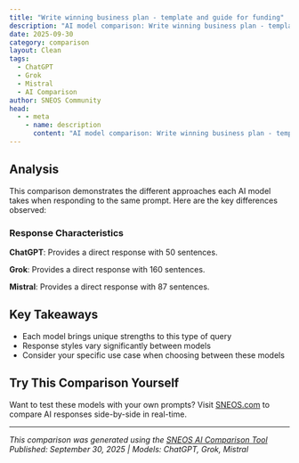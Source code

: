 ```yaml
---
title: "Write winning business plan - template and guide for funding"
description: "AI model comparison: Write winning business plan - template and guide for funding..."
date: 2025-09-30
category: comparison
layout: Clean
tags:
  - ChatGPT
  - Grok
  - Mistral
  - AI Comparison
author: SNEOS Community
head:
  - - meta
    - name: description
      content: "AI model comparison: Write winning business plan - template and guide for funding..."
---
```


<ChatComparison
  title="Write winning business plan - template and guide for funding"
  prompt="Write winning business plan - template and guide for funding"
  :responses='{"ChatGPT": "Certainly! Below is a detailed template and guide to writing a winning business plan designed to attract funding. Feel free to customize this to your specific business.\n\n---\n\n# Winning Business Plan Template \u0026 Guide for Funding\n\n---\n\n## Executive Summary\n\n**Purpose:** A compelling snapshot of your business and funding request.\n\n- **Business name \u0026 location**\n- **Mission statement**\n- **Business concept \u0026 value proposition**\n- **Brief description of products/services**\n- **Market opportunity**\n- **Summary of financial projections**\n- **Funding amount requested \u0026 intended use**\n- **Vision for growth/exit strategy**\n\n*Tip:* Write this section last, but place it first in the document.\n\n---\n\n## 1. Company Description\n\n**Purpose:** Present your business\u2019s identity and unique advantages.\n\n- Business name, location, and legal structure (LLC, Corporation, etc.)\n- Founding date and history\n- Vision and mission\n- Business goals \u0026 objectives\n- Core values\n- Overview of products or services\n- Unique selling proposition (USP)\n- Stage of development (startup, growth, established)\n- Key milestones achieved so far\n\n---\n\n## 2. Market Analysis\n\n**Purpose:** Show deep understanding of your market and customers.\n\n- Industry overview and outlook\n- Target market definition (demographics, geography, behavior)\n- Market size and growth potential\n- Customer needs and trends\n- Competitive analysis: Identify key competitors, strengths, and weaknesses\n- Your competitive advantage / differentiators\n- Barriers to entry and regulatory environment\n\n*Tip:* Use data from credible market research sources.\n\n---\n\n## 3. Organization and Management\n\n**Purpose:** Highlight your team\u2019s capability to execute the plan.\n\n- Organizational structure (org chart optional)\n- Backgrounds of founders and key team members (experience, skills)\n- Roles and responsibilities\n- Advisory board and consultants, if any\n- Hiring plans and workforce strategy\n\n*Tip:* Include LinkedIn profiles or relevant credentials if possible.\n\n---\n\n## 4. Products or Services\n\n**Purpose:** Describe what you sell and how it benefits customers.\n\n- Detailed description of products or services\n- Features, benefits, and uniqueness\n- Current status (prototype, production, pilot, etc.)\n- Intellectual property (patents, trademarks)\n- Pricing model and strategy\n- Research \u0026 development activities\n- Future product/service roadmap\n\n---\n\n## 5. Marketing and Sales Strategy\n\n**Purpose:** Explain how you will attract and retain customers.\n\n- Marketing plan and channels (digital, traditional, PR, partnerships)\n- Branding and positioning strategy\n- Sales strategy and tactics\n- Customer acquisition and retention strategies\n- Strategic partnerships or alliances\n- Sales funnel/process\n- Expected conversion rates and sales cycle\n\n---\n\n## 6. Funding Request\n\n**Purpose:** Specify what you need and how you will use the funds.\n\n- Amount of funding requested\n- Type of funding sought (equity, debt, convertible note, grant)\n- Breakdown of how funds will be used (e.g., product development, marketing, hiring)\n- Future funding requirements (if applicable)\n- Proposed terms for investors (ownership, equity share, ROI)\n\n*Tip:* Be realistic and transparent.\n\n---\n\n## 7. Financial Projections\n\n**Purpose:** Prove the business\u2019s financial viability and potential returns.\n\n- Revenue model and assumptions\n- Profit \u0026 Loss projection (3-5 years)\n- Cash flow statement projection\n- Balance sheet projection\n- Break-even analysis\n- Key financial ratios and metrics\n- Sensitivity analysis or scenarios\n\n*Tip:* Use charts and graphs for clarity.\n\n---\n\n## 8. Appendix\n\n**Purpose:** Provide supporting documents and detailed information.\n\n- Resumes of founders and key team members\n- Product brochures or photos\n- Market research data\n- Legal documents (licenses, contracts)\n- Letters of intent or customer testimonials\n- Detailed financial models and assumptions\n\n---\n\n# Guide \u0026 Tips for Writing a Winning Business Plan for Funding\n\n### 1. Know Your Audience\n- Tailor your plan to the investor type (angel, VC, bank).\n- Highlight financial returns and risk mitigation for investors.\n\n### 2. Keep It Clear and Concise\n- Avoid jargon and keep language simple.\n- Use bullet points, visuals, and summaries.\n\n### 3. Show Market Demand and Traction\n- Present evidence of customer interest or sales.\n- Share testimonials, pilot results, or LOIs.\n\n### 4. Demonstrate a Strong Team\n- Investors bet on people as much as ideas.\n- Showcase backgrounds that complement business needs.\n\n### 5. Be Realistic and Honest\n- Provide reasonable assumptions and forecasts.\n- Address risks and mitigation strategies openly.\n\n### 6. Professional Presentation\n- Use consistent formatting and design.\n- Proofread for grammar and accuracy.\n\n### 7. Update Regularly\n- Keep the plan current as your business evolves.\n\n---\n\nIf you want, I can help you draft each section with specific details about your business\u2014just provide some info!", "Grok": "Creating a winning business plan is a crucial step to secure funding and guide the direction of your business. Below is a detailed **template** and **guide** to help you craft a compelling business plan that can impress investors, lenders, and stakeholders. The plan is structured to be clear, concise, and professional while addressing the key areas that funders are interested in.\n\n---\n\n## **Business Plan Template for Funding**\n\n### **1. Cover Page**\n- **Business Name**: [Your Business Name]\n- **Logo**: [Include your company logo, if applicable]\n- **Tagline**: [A short, impactful tagline, if applicable]\n- **Contact Information**:\n - Owner/Founder Name: [Your Name]\n - Email: [Your Email]\n - Phone: [Your Phone Number]\n - Date: [Submission Date]\n\n---\n\n### **2. Executive Summary**\n- **Purpose**: A snapshot of your business plan (1-2 pages) to grab attention. Write this section last, summarizing the key points from the rest of the plan.\n- **Content**:\n - Business concept: What does your business do?\n - Problem and solution: What problem are you solving, and how?\n - Target market: Who are your customers?\n - Unique value proposition (UVP): What makes your business stand out?\n - Business model: How will you make money?\n - Funding request: How much money are you seeking, and what will it be used for?\n - Financial highlights: Brief summary of revenue projections or key financial goals.\n - Team: Brief mention of key team members and their expertise.\n - Milestones: Key short-term goals or achievements.\n\n*Tip*: Keep it compelling and concise. Investors often decide whether to read further based on this section.\n\n---\n\n### **3. Company Description**\n- **Purpose**: Provide an overview of your business.\n- **Content**:\n - Business name and legal structure (e.g., LLC, Corporation).\n - Mission statement: Why does your business exist?\n - Vision statement: Where do you see your business in the future?\n - Business history (if applicable): When was it founded, and what has been accomplished so far?\n - Location: Physical or online presence.\n - Industry: What industry are you in, and what are the trends?\n\n*Tip*: Be clear about your purpose and long-term goals to align with funders\u2019 interests.\n\n---\n\n### **4. Market Analysis**\n- **Purpose**: Demonstrate that you understand your industry, market, and competitors.\n- **Content**:\n - Industry overview: Size, growth potential, and trends.\n - Target market: Define your ideal customer (demographics, psychographics, location, size of market).\n - Market needs: What pain points or gaps exist in the market?\n - Competitive analysis: Who are your main competitors? What are their strengths and weaknesses? How will you differentiate yourself? (Use a table for clarity if possible.)\n - SWOT Analysis (Strengths, Weaknesses, Opportunities, Threats): Highlight internal and external factors.\n\n*Tip*: Use data and research (e.g., industry reports, surveys) to back up your claims.\n\n---\n\n### **5. Products and Services**\n- **Purpose**: Describe what you\u2019re selling and why it\u2019s valuable.\n- **Content**:\n - Product/Service description: What are you offering? Include features and benefits.\n - Problem solved: How does it address customer needs or pain points?\n - Pricing strategy: How will you price your offerings, and why?\n - Stage of development: Is it a prototype, in production, or already launched? Include any patents, trademarks, or intellectual property.\n - Future offerings: Any plans for additional products or services?\n\n*Tip*: Focus on the value to the customer and how it sets you apart from competitors.\n\n---\n\n### **6. Marketing and Sales Strategy**\n- **Purpose**: Explain how you\u2019ll attract and retain customers.\n- **Content**:\n - Marketing plan:\n - Branding: How will you position your business in the market?\n - Channels: What methods will you use (e.g., social media, SEO, paid ads, events)?\n - Budget: How much will you spend on marketing?\n - Sales strategy:\n - Sales process: How will you convert leads to customers?\n - Distribution: How will your product/service reach customers?\n - Sales team: Who will handle sales, and what are their qualifications?\n - Customer retention: How will you keep customers coming back?\n\n*Tip*: Be specific about tactics and timelines to show funders you have a practical plan.\n\n---\n\n### **7. Organization and Management**\n- **Purpose**: Showcase the team behind the business and your structure.\n- **Content**:\n - Ownership structure: Who owns the business, and what are the ownership percentages?\n - Management team: Key members, their roles, and relevant experience (include bios or resumes in the appendix if detailed).\n - Organizational chart: Visual representation of your team structure (if applicable).\n - Advisors: Any mentors, consultants, or board members supporting the business.\n - Hiring plan: Future staffing needs and timelines.\n\n*Tip*: Highlight the strengths of your team to build investor confidence. If there are gaps, explain how you\u2019ll address them.\n\n---\n\n### **8. Operational Plan**\n- **Purpose**: Outline how your business will operate day-to-day.\n- **Content**:\n - Production: How will your product/service be created or delivered?\n - Facilities: Where will you operate, and what equipment is needed?\n - Suppliers: Key suppliers or partners and their roles.\n - Logistics: How will you handle inventory, shipping, or distribution?\n - Technology: Any systems or software needed for operations.\n - Milestones: Key operational goals and deadlines.\n\n*Tip*: Show that you\u2019ve thought through the practical aspects of running the business.\n\n---\n\n### **9. Financial Plan**\n- **Purpose**: Provide a realistic picture of your financial health and projections to prove the business is a sound investment.\n- **Content**:\n - Start-up costs: Itemized list of initial expenses (if applicable).\n - Funding request: How much are you seeking, and how will it be used? Be specific (e.g., $50,000 for marketing, $30,000 for equipment).\n - Revenue model: How will you generate income (e.g., sales, subscriptions, licensing)?\n - Financial projections (3-5 years):\n - Income statement: Revenue, expenses, and profit/loss.\n - Cash flow statement: Cash inflows and outflows.\n - Balance sheet: Assets, liabilities, and equity.\n - Break-even analysis: When will you start making a profit?\n - Assumptions: Explain the basis for your projections (e.g., market size, growth rate).\n\n*Tip*: Use charts or graphs for clarity. Be conservative with projections, and include best-case/worst-case scenarios if possible.\n\n---\n\n### **10. Funding Request and Exit Strategy**\n- **Purpose**: Clearly state your funding needs and how investors will get a return on their investment.\n- **Content**:\n - Funding amount: How much are you asking for, and in what form (e.g., equity, loan)?\n - Use of funds: Break down how the money will be spent.\n - Terms: What are you offering in return (e.g., percentage of equity, repayment terms)?\n - Exit strategy: How will investors exit (e.g., acquisition, IPO, buyback)? Include a timeline if possible.\n\n*Tip*: Be transparent about risks and returns to build trust with funders.\n\n---\n\n### **11. Appendix**\n- **Purpose**: Include supporting documents for credibility and reference.\n- **Content** (optional, based on relevance):\n - Resumes of key team members.\n - Market research data or surveys.\n - Product photos, prototypes, or designs.\n - Legal documents (e.g., patents, trademarks, contracts).\n - Letters of intent or partnerships.\n - Additional financial details or spreadsheets.\n\n*Tip*: Keep this section organized and relevant\u2014don\u2019t overload it with unnecessary information.\n\n---\n\n## **Guide to Writing a Winning Business Plan for Funding**\n\n### **1. Understand Your Audience**\n- Tailor your plan to the type of funding you\u2019re seeking (e.g., bank loan, venture capital, angel investors).\n- Investors want to see a clear path to profitability and a return on investment.\n- Lenders (e.g., banks) focus on your ability to repay loans, so emphasize cash flow and collateral.\n\n### **2. Be Clear and Professional**\n- Use a clean, professional format with headings, bullet points, and tables for readability.\n- Avoid jargon unless your audience understands it\u2014explain technical terms if needed.\n- Proofread for grammar, spelling, and formatting errors.\n\n### **3. Focus on the Problem and Solution**\n- Investors fund businesses that solve real problems. Clearly articulate the problem and how your solution is unique or better than competitors.\n- Highlight your competitive advantage\u2014why will customers choose you?\n\n### **4. Back Up Claims with Data**\n- Use market research, industry reports, or customer feedback to support your assertions.\n- Financial projections should be realistic and based on reasonable assumptions.\n\n### **5. Highlight Your Team**\n- Investors often bet on people, not just ideas. Showcase your team\u2019s expertise and passion.\n- If you lack experience in certain areas, mention how you\u2019ll fill those gaps (e.g., hiring, advisors).\n\n### **6. Be Specific About Funding Needs**\n- Clearly state how much money you need, how it will be used, and what the investor will gain.\n- Avoid vague requests\u2014break down costs and expected outcomes.\n\n### **7. Show Traction (if Applicable)**\n- If your business is already operating, include evidence of success (e.g., sales, partnerships, customer testimonials).\n- Traction demonstrates demand and reduces perceived risk for funders.\n\n### **8. Keep It Concise but Comprehensive**\n- Aim for 15-30 pages,", "Mistral": "Creating a winning business plan is crucial for securing funding and ensuring the success of your venture. Below is a comprehensive template and guide to help you craft a compelling business plan.\n\n### Business Plan Template\n\n#### 1. Executive Summary\n- **Company Description**: Brief overview of your business.\n- **Mission Statement**: What your business aims to achieve.\n- **Products/Services**: What you offer.\n- **Market**: Target audience and market size.\n- **Financial Information**: Key financial points.\n- **Funding Request**: Amount needed and how it will be used.\n\n#### 2. Company Description\n- **Business Name**: Official name of your business.\n- **Location**: Where your business is based.\n- **Mission Statement**: Expanded version of your mission.\n- **Vision Statement**: Long-term goals and aspirations.\n- **Business Structure**: Legal structure (e.g., LLC, Corporation).\n\n#### 3. Market Analysis\n- **Industry Description**: Overview of the industry.\n- **Target Market**: Detailed description of your ideal customer.\n- **Market Trends**: Current and future trends in the industry.\n- **Market Size**: Estimated size of your market.\n- **Competitive Analysis**: Identify key competitors and their strengths/weaknesses.\n- **SWOT Analysis**: Strengths, Weaknesses, Opportunities, Threats.\n\n#### 4. Organization and Management\n- **Organizational Structure**: Chart showing roles and responsibilities.\n- **Ownership Information**: Owners and their roles.\n- **Management Team**: Key team members and their backgrounds.\n- **Advisory Board**: External advisors and their expertise.\n\n#### 5. Service or Product Line\n- **Description of Product/Service**: Detailed explanation.\n- **Product Lifecycle**: Current stage and future plans.\n- **Intellectual Property**: Patents, trademarks, etc.\n- **Research and Development**: Ongoing and future R\u0026D activities.\n\n#### 6. Marketing and Sales Strategy\n- **Marketing Strategy**: How you will reach your target market.\n- **Sales Strategy**: How you will sell your product/service.\n- **Sales Forecast**: Projected sales figures.\n- **Sales Team**: Structure and roles of the sales team.\n\n#### 7. Funding Request\n- **Funding Needs**: Amount needed.\n- **Types of Funding**: Equity, debt, etc.\n- **Use of Funds**: How the funds will be used.\n- **Offer**: What you are offering in return (e.g., equity, interest).\n\n#### 8. Financial Projections\n- **Historical Financial Data**: Past financial performance (if applicable).\n- **Prospective Financial Data**: Future projections.\n- **Break-Even Analysis**: Point at which the business will be profitable.\n- **Projected Financial Statements**: Income statements, balance sheets, cash flow statements.\n\n#### 9. Appendix (Optional)\n- **Supporting Documents**: Resumes, permits, leases, etc.\n- **Additional Information**: Any other relevant information.\n\n### Guide for Funding\n\n#### 1. Understand Your Audience\n- **Investors**: Know what they are looking for (e.g., ROI, scalability).\n- **Lenders**: Understand their criteria (e.g., creditworthiness, collateral).\n\n#### 2. Be Clear and Concise\n- **Executive Summary**: Should be compelling and to the point.\n- **Financial Projections**: Must be realistic and well-supported.\n\n#### 3. Highlight Your Unique Selling Proposition (USP)\n- **What Makes You Different**: Clearly articulate what sets your business apart.\n- **Market Need**: Show how your product/service meets a real need.\n\n#### 4. Showcase Your Team\n- **Experience and Expertise**: Highlight the strengths of your management team.\n- **Advisory Board**: Include any notable advisors or mentors.\n\n#### 5. Provide Detailed Financial Projections\n- **Realistic Assumptions**: Base your projections on solid data.\n- **Break-Even Analysis**: Show when you expect to become profitable.\n\n#### 6. Address Risks and Challenges\n- **Risk Management**: Identify potential risks and how you plan to mitigate them.\n- **Contingency Plans**: Have backup plans in case things don\u2019t go as expected.\n\n#### 7. Be Prepared for Questions\n- **Anticipate Questions**: Think about what investors/lenders might ask.\n- **Practice Your Pitch**: Be ready to present your business plan confidently.\n\n#### 8. Follow Up\n- **Post-Meeting Communication**: Send a thank-you note and follow up on any questions.\n- **Keep Them Updated**: Provide updates on your progress and any new developments.\n\n### Tips for Success\n\n- **Research**: Thoroughly research your market and competitors.\n- **Feedback**: Get feedback from mentors, advisors, and potential customers.\n- **Iterate**: Be prepared to revise your plan based on feedback and new information.\n- **Network**: Build relationships with potential investors and industry experts.\n\nBy following this template and guide, you\u0027ll be well on your way to creating a winning business plan that can attract the funding you need to succeed."}' 
  published-date="22:46"
/>

## Analysis

This comparison demonstrates the different approaches each AI model takes when responding to the same prompt. Here are the key differences observed:

### Response Characteristics

**ChatGPT**: Provides a direct response with 50 sentences. 

**Grok**: Provides a direct response with 160 sentences. 

**Mistral**: Provides a direct response with 87 sentences. 

## Key Takeaways

- Each model brings unique strengths to this type of query
- Response styles vary significantly between models
- Consider your specific use case when choosing between these models

## Try This Comparison Yourself

Want to test these models with your own prompts? Visit [SNEOS.com](https://sneos.com) to compare AI responses side-by-side in real-time.

---

*This comparison was generated using the [SNEOS AI Comparison Tool](https://sneos.com)*
*Published: September 30, 2025 | Models: ChatGPT, Grok, Mistral*

